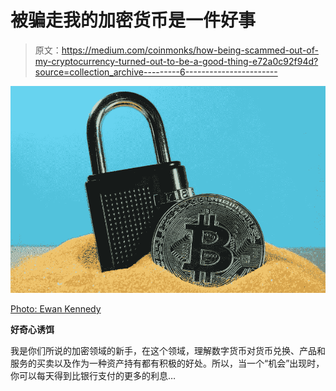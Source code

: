 # 被骗走我的加密货币是一件好事

> 原文：<https://medium.com/coinmonks/how-being-scammed-out-of-my-cryptocurrency-turned-out-to-be-a-good-thing-e72a0c92f94d?source=collection_archive---------6----------------------->

![](img/7d3353a68eaacc43b8dc3353c599bce2.png)

[Photo: Ewan Kennedy](https://unsplash.com/@ewankennedy19)

**好奇心诱饵**

我是你们所说的加密领域的新手，在这个领域，理解数字货币对货币兑换、产品和服务的买卖以及作为一种资产持有都有积极的好处。所以，当一个“机会”出现时，你可以每天得到比银行支付的更多的利息…